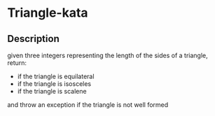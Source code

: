 # Triangle-kata

## Description

given three integers representing the length of the sides of a triangle, return:

* if the triangle is equilateral
* if the triangle is isosceles
* if the triangle is scalene

and throw an exception if the triangle is not well formed


